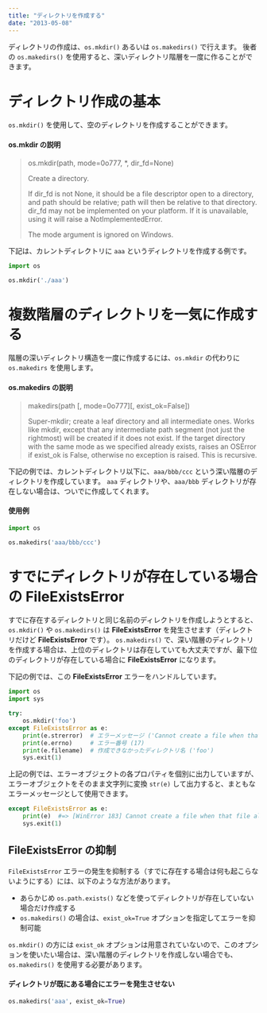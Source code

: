 ```yaml
---
title: "ディレクトリを作成する"
date: "2013-05-08"
---
```


ディレクトリの作成は、`os.mkdir()` あるいは `os.makedirs()` で行えます。
後者の `os.makedirs()` を使用すると、深いディレクトリ階層を一度に作ることができます。


ディレクトリ作成の基本
====

`os.mkdir()` を使用して、空のディレクトリを作成することができます。

#### os.mkdir の説明
> os.mkdir(path, mode=0o777, *, dir_fd=None)
>
> Create a directory.
>
> If dir_fd is not None, it should be a file descriptor open to a directory, and path should be relative; path will then be relative to that directory.
> dir_fd may not be implemented on your platform.
> If it is unavailable, using it will raise a NotImplementedError.
>
> The mode argument is ignored on Windows.

下記は、カレントディレクトリに `aaa` というディレクトリを作成する例です。

```python
import os

os.mkdir('./aaa')
```

複数階層のディレクトリを一気に作成する
====

階層の深いディレクトリ構造を一度に作成するには、`os.mkdir` の代わりに `os.makedirs` を使用します。

#### os.makedirs の説明
> makedirs(path [, mode=0o777][, exist_ok=False])
>
> Super-mkdir; create a leaf directory and all intermediate ones. Works like mkdir, except that any intermediate path segment (not just the rightmost) will be created if it does not exist. If the target directory with the same mode as we specified already exists, raises an OSError if exist_ok is False, otherwise no exception is raised. This is recursive.

下記の例では、カレントディレクトリ以下に、`aaa/bbb/ccc` という深い階層のディレクトリを作成しています。
`aaa` ディレクトリや、`aaa/bbb` ディレクトリが存在しない場合は、ついでに作成してくれます。

#### 使用例
```python
import os

os.makedirs('aaa/bbb/ccc')
```


すでにディレクトリが存在している場合の FileExistsError
====

すでに存在するディレクトリと同じ名前のディレクトリを作成しようとすると、`os.mkdir()` や `os.makedirs()` は **FileExistsError** を発生させます（ディレクトリだけど **FileExistsError** です）。
`os.makedirs()` で、深い階層のディレクトリを作成する場合は、上位のディレクトリは存在していても大丈夫ですが、最下位のディレクトリが存在している場合に **FileExistsError** になります。

下記の例では、この **FileExistsError** エラーをハンドルしています。

```python
import os
import sys

try:
    os.mkdir('foo')
except FileExistsError as e:
    print(e.strerror)  # エラーメッセージ ('Cannot create a file when that file already exists')
    print(e.errno)     # エラー番号 (17)
    print(e.filename)  # 作成できなかったディレクトリ名 ('foo')
    sys.exit(1)
```

上記の例では、エラーオブジェクトの各プロパティを個別に出力していますが、エラーオブジェクトをそのまま文字列に変換 `str(e)` して出力すると、まともなエラーメッセージとして使用できます。

```python
except FileExistsError as e:
    print(e)  #=> [WinError 183] Cannot create a file when that file already exists: 'foo'
    sys.exit(1)
```

FileExistsError の抑制
----

`FileExistsError` エラーの発生を抑制する（すでに存在する場合は何も起こらないようにする）には、以下のような方法があります。

* あらかじめ `os.path.exists()` などを使ってディレクトリが存在していない場合だけ作成する
* `os.makedirs()` の場合は、`exist_ok=True` オプションを指定してエラーを抑制可能

`os.mkdir()` の方には `exist_ok` オプションは用意されていないので、このオプションを使いたい場合は、深い階層のディレクトリを作成しない場合でも、`os.makedirs()` を使用する必要があります。

#### ディレクトリが既にある場合にエラーを発生させない
```python
os.makedirs('aaa', exist_ok=True)
```

